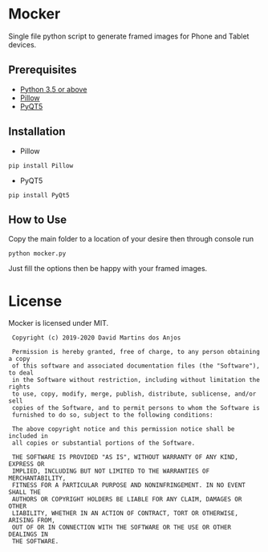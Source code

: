 # Mocker

Single file python script to generate framed images for Phone and Tablet devices.

## Prerequisites

* [Python 3.5 or above](https://www.python.org/downloads/release/python-350/)
* [Pillow](https://pypi.org/project/Pillow/)
* [PyQT5](https://pypi.org/project/PyQt5/)

## Installation

* Pillow

```
pip install Pillow
```

* PyQT5

```
pip install PyQt5
```


## How to Use

Copy the main folder to a location of your desire then through console run

```
python mocker.py
```

Just fill the options then be happy with your framed images.

# License

Mocker is licensed under MIT.

```
 Copyright (c) 2019-2020 David Martins dos Anjos

 Permission is hereby granted, free of charge, to any person obtaining a copy
 of this software and associated documentation files (the "Software"), to deal
 in the Software without restriction, including without limitation the rights
 to use, copy, modify, merge, publish, distribute, sublicense, and/or sell
 copies of the Software, and to permit persons to whom the Software is
 furnished to do so, subject to the following conditions:

 The above copyright notice and this permission notice shall be included in
 all copies or substantial portions of the Software.

 THE SOFTWARE IS PROVIDED "AS IS", WITHOUT WARRANTY OF ANY KIND, EXPRESS OR
 IMPLIED, INCLUDING BUT NOT LIMITED TO THE WARRANTIES OF MERCHANTABILITY,
 FITNESS FOR A PARTICULAR PURPOSE AND NONINFRINGEMENT. IN NO EVENT SHALL THE
 AUTHORS OR COPYRIGHT HOLDERS BE LIABLE FOR ANY CLAIM, DAMAGES OR OTHER
 LIABILITY, WHETHER IN AN ACTION OF CONTRACT, TORT OR OTHERWISE, ARISING FROM,
 OUT OF OR IN CONNECTION WITH THE SOFTWARE OR THE USE OR OTHER DEALINGS IN
 THE SOFTWARE.
```